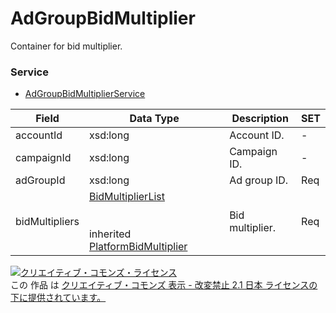 # AdGroupBidMultiplier
Container for bid multiplier.
### Service
+ [AdGroupBidMultiplierService](../services/AdGroupBidMultiplierService.md)

| Field | Data Type | Description | SET | 
|---|---|---|---|
| accountId| xsd:long| Account ID.| - |
| campaignId| xsd:long| Campaign ID.| - |
| adGroupId| xsd:long| Ad group ID.| Req |
| bidMultipliers| <a href="./BidMultiplierList.md">BidMultiplierList</a><br><br><br>inherited <a href="./PlatformBidMultiplier.md">PlatformBidMultiplier</a>| Bid multiplier.| Req |
<a rel="license" href="http://creativecommons.org/licenses/by-nd/2.1/jp/"><img alt="クリエイティブ・コモンズ・ライセンス" style="border-width:0" src="https://i.creativecommons.org/l/by-nd/2.1/jp/88x31.png" /></a><br />この 作品 は <a rel="license" href="http://creativecommons.org/licenses/by-nd/2.1/jp/">クリエイティブ・コモンズ 表示 - 改変禁止 2.1 日本 ライセンスの下に提供されています。</a>
